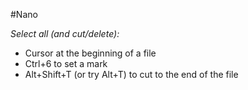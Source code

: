 #Nano

*Select all (and cut/delete):*

- Cursor at the beginning of a file
- Ctrl+6 to set a mark
- Alt+Shift+T (or try Alt+T) to cut to the end of the file
